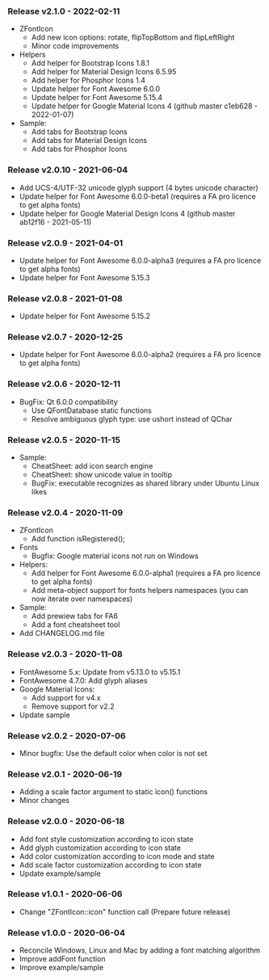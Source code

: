 ### Release v2.1.0 - 2022-02-11
- ZFontIcon
  - Add new icon options: rotate, flipTopBottom and flipLeftRight
  - Minor code improvements
- Helpers
  - Add helper for Bootstrap Icons 1.8.1
  - Add helper for Material Design Icons 6.5.95
  - Add helper for Phosphor Icons 1.4
  - Update helper for Font Awesome 6.0.0
  - Update helper for Font Awesome 5.15.4
  - Update helper for Google Material Icons 4 (github master c1eb628 - 2022-01-07)
- Sample:
  - Add tabs for Bootstrap Icons
  - Add tabs for Material Design Icons
  - Add tabs for Phosphor Icons

### Release v2.0.10 - 2021-06-04
- Add UCS-4/UTF-32 unicode glyph support (4 bytes unicode character)
- Update helper for Font Awesome 6.0.0-beta1 (requires a FA pro licence to get alpha fonts)
- Update helper for Google Material Design Icons 4 (github master ab12f16 - 2021-05-11)

### Release v2.0.9 - 2021-04-01
- Update helper for Font Awesome 6.0.0-alpha3 (requires a FA pro licence to get alpha fonts)
- Update helper for Font Awesome 5.15.3

### Release v2.0.8 - 2021-01-08
- Update helper for Font Awesome 5.15.2

### Release v2.0.7 - 2020-12-25
- Update helper for Font Awesome 6.0.0-alpha2 (requires a FA pro licence to get alpha fonts)

### Release v2.0.6 - 2020-12-11
- BugFix: Qt 6.0.0 compatibility
  - Use QFontDatabase static functions
  - Resolve ambiguous glyph type: use ushort instead of QChar

### Release v2.0.5 - 2020-11-15
- Sample:
  - CheatSheet: add icon search engine
  - CheatSheet: show unicode value in tooltip
  - BugFix: executable recognizes as shared library under Ubuntu Linux likes

### Release v2.0.4 - 2020-11-09
- ZFontIcon
  - Add function isRegistered();
- Fonts
  - Bugfix: Google material icons not run on Windows
- Helpers:
  - Add helper for Font Awesome 6.0.0-alpha1 (requires a FA pro licence to get alpha fonts)
  - Add meta-object support for fonts helpers namespaces (you can now iterate over namespaces)
- Sample:
  - Add prewiew tabs for FA6
  - Add a font cheatsheet tool
- Add CHANGELOG.md file

### Release v2.0.3 - 2020-11-08
- FontAwesome 5.x: Update from v5.13.0 to v5.15.1
- FontAwesome 4.7.0: Add glyph aliases
- Google Material Icons: 
  - Add support for v4.x
  - Remove support for v2.2
- Update sample

### Release v2.0.2 - 2020-07-06
- Minor bugfix: Use the default color when color is not set

### Release v2.0.1 - 2020-06-19
- Adding a scale factor argument to static icon() functions
- Minor changes

### Release v2.0.0 - 2020-06-18
- Add font style customization according to icon state
- Add glyph customization according to icon state
- Add color customization according to icon mode and state
- Add scale factor customization according to icon state
- Update example/sample

### Release v1.0.1 - 2020-06-06
- Change "ZFontIcon::icon" function call (Prepare future release)

### Release v1.0.0 - 2020-06-04
- Reconcile Windows, Linux and Mac by adding a font matching algorithm
- Improve addFont function
- Improve example/sample

